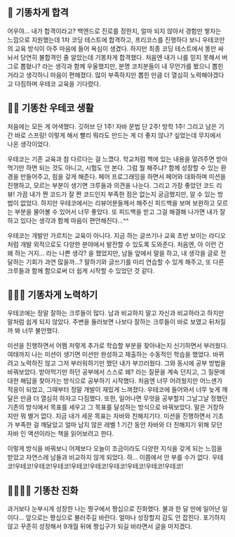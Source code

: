 ## 💩 기똥차게 합격

어우야... 내가 합격이라고?
백엔드로 진로를 정한지, 얼마 되지 않아서 경험만 쌓자는 느낌으로 지원했는데 1차 코딩 테스트에 합격하고, 프리코스를 진행하다 보니 우테코만의 교육 방식이 아주 마음에 들어 욕심이 생겼다.
하지만 최종 코딩 테스트에서 똥만 싸놔서 당연히 불합격인 줄 알았는데 기똥차게 합격했다.
처음엔 내가 나를 믿지 못해서 버그로 뽑혔나? 라는 생각과 함께 우울했지만, 분명 코치분들이 내 무언가를 봤으니 뽑힌 거라고 생각하니 마음이 편해졌다.
많이 부족하지만 뽑힌 만큼 더 열심히 노력해야겠다고 다짐하며 우테코 교육을 기다렸다.



## 💩💩 기똥찬 우테코 생활

처음에는 모든 게 어색했다. 깃허브 단 1주! 자바 문법 단 2주! 방학 1주! 그리고 남은 기간 바로 스프링! 이렇게 해서 빨리 뭐라도 만드는 게 더 좋지 않나? 싶었는데 무지에서 나온 생각이었다.

우테코는 기존 교육과 참 다르다는 걸 느꼈다.
학교처럼 책에 있는 내용을 알려주면 받아먹기만 하면 되는 것도 아니고, 시험도 안 본다.
그럼 뭘 해주냐? 함께 성장할 수 있는 환경을 만들어주고, 힘을 갖게 해준다.
페어 프로그래밍을 하면서 페어와 대화하며 미션을 진행하고, 모르는 부분이 생기면 크루들과 의견을 나눈다.
그리고 가장 좋았던 코드 리뷰! 가끔 내가 짠 코드가 잘 짠 코드인지 부족한 점은 없는지 궁금했지만, 알 수 있는 방법이 없었다.
하지만 우테코에서는 리뷰어분들께서 해주신 피드백을 보며 보완하고 모르는 부분을 물어볼 수 있어서 너무 좋았다.
또 피드백을 받고 그걸 해결해 나가면 내가 잘하고 있다는 생각과 함께 마음이 편안해진다...^^

우테코는 개발만 가르치는 교육이 아니다.
지금 하는 글쓰기나 교육 초반 보이는 라디오처럼 개발 외적으로도 다양한 분야에서 발전할 수 있도록 도와준다.
처음엔, 아 이런 건 왜 하는 거지... 라는 나쁜 생각? 을 했었지만, 남들 앞에서 말을 하고, 내 생각을 글로 전달하는 기회가 과연 많을까...?
말하기와 글쓰기를 미리 연습할 수 있게 해주고, 또 다른 크루들과 함께 함으로써 더 쉽게 시작할 수 있었던 것 같다.



## 💩💩💩 기똥차게 노력하기

우테코에는 정말 잘하는 크루들이 많다.
남과 비교하지 말고 자신과 비교하라고 하지만 말처럼 쉽게 되지 않았다.
주변을 둘러보면 나보다 잘하는 크루들이 바로 보였고 뒤처질까 봐 너무 불안했다.

미션을 진행하면서 어쩜 저렇게 추가로 학습할 부분을 찾아내는지 신기하면서 부러웠다.
여태까지 나는 미션이 생기면 미션만 완성하고 제출하는 수동적인 학습을 했었다.
바뀌려고 노력하진 않고 그저 부러워하기만 했던 내가 부끄러웠다.
그와 동시에 공부 방법을 바꿔보았다. 받아먹기만 하던 공부에서 스스로 왜? 라는 질문을 계속 던지고, 그 질문에 대한 해답을 찾아가는 방식으로 공부하기 시작했다.
처음엔 너무 어려웠지만 어느샌가 적응이 되었고, 그때부터 정말 개발이 재밌게 느껴졌다.
우테코에 들어와서 너무 늦게 깨달은 만큼 더 열심히 하자고 다짐했다.
또한, 일어나면 무엇을 공부할지 그날그날 정했던 기존의 방식에서 목표를 세우고 그 목표를 달성하는 방식으로 바꿔보았다.
말은 거창하지만 뭐 별거 없다. 
지금 내가 세운 목표는 자바와 친해지기다.
미션을 진행하면서 기초가 부족한 걸 깨달았고 얼마 남지 않은 레벨 1 기간 동안 자바와 더 친해지기 위해 모던 자바 인 액션이라는 책을 읽어보려고 한다.

이렇게 방식을 바꿔보니 어제보다 오늘이 조금이라도 다양한 지식을 갖게 되는 느낌을 받았고 자연스레 남들과 비교하지 않게 되었다.
하... 이쯤에서 안 부를 수가 없다. 우테코!우테코!우테코!우테코!우테코!우테코!우테코!우테코!우테코!우테코!



## 💩💩💩💩 기똥찬 진화

과거보다 눈부시게 성장한 나는 짱구에서 짱십으로 진화했다.
불과 한 달 만에 일어난 일이다... 앞으로는 짱십으로 불러주길 바란다.
얼마나 성장할지 감도 안 잡힌다.
포기하지 않고 꾸준히 성장해서 9개월 뒤에 짱십구가 되길 바라면서 글을 마치겠다.
